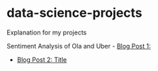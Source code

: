 # data-science-projects

Explanation for my projects

Sentiment Analysis of Ola and Uber - [Blog Post 1: ](https://kalyandatajourney.blogspot.com/p/a-tale-of-two-ride-hailing-giants.html.md)
- [Blog Post 2: Title](blog_post2.md)

